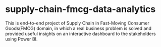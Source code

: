 # supply-chain-fmcg-data-analytics
This is end-to-end project of Supply Chain in Fast-Moving Consumer Goods(FMCG) domain, in which a real business problem is solved and provided useful insights on an interactive dashboard to the stakeholders using Power BI.
